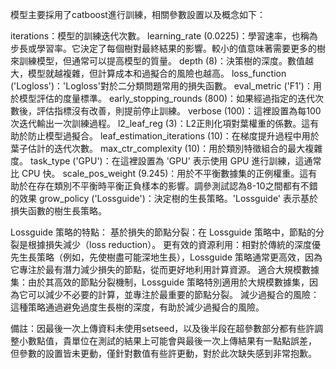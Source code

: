 模型主要採用了catboost進行訓練，相關參數設置以及概念如下：

iterations：模型的訓練迭代次數。
learning_rate (0.0225)：學習速率，也稱為步長或學習率。它決定了每個樹對最終結果的影響。較小的值意味著需要更多的樹來訓練模型，但通常可以提高模型的質量。
depth (8)：決策樹的深度。數值越大，模型就越複雜，但計算成本和過擬合的風險也越高。
loss_function ('Logloss')：'Logloss'對於二分類問題常用的損失函數。
eval_metric ('F1')：用於模型評估的度量標準。
early_stopping_rounds (800)：如果經過指定的迭代次數後，評估指標沒有改善，則提前停止訓練。
verbose (100)：這裡設置為每100次迭代輸出一次訓練過程。
l2_leaf_reg (3)：L2正則化項對葉權重的係數。這有助於防止模型過擬合。
leaf_estimation_iterations (10)：在梯度提升過程中用於葉子估計的迭代次數。
max_ctr_complexity (10)：用於類別特徵組合的最大複雜度。
task_type ('GPU')：在這裡設置為 'GPU' 表示使用 GPU 進行訓練，這通常比 CPU 快。
scale_pos_weight (9.245)：用於不平衡數據集的正例權重。這有助於在存在類別不平衡時平衡正負樣本的影響。調參測試認為8-10之間都有不錯的效果
grow_policy ('Lossguide')：決定樹的生長策略。'Lossguide' 表示基於損失函數的樹生長策略。

Lossguide 策略的特點：
基於損失的節點分裂：在 Lossguide 策略中，節點的分裂是根據損失減少（loss reduction）。
更有效的資源利用：相對於傳統的深度優先生長策略（例如，先使樹盡可能深地生長），Lossguide 策略通常更高效，因為它專注於最有潛力減少損失的節點，從而更好地利用計算資源。
適合大規模數據集：由於其高效的節點分裂機制，Lossguide 策略特別適用於大規模數據集，因為它可以減少不必要的計算，並專注於最重要的節點分裂。
減少過擬合的風險：這種策略通過避免過度生長樹的深度，有助於減少過擬合的風險。


備註：因最後一次上傳資料未使用setseed，以及後半段在超參數部分都有些許調整小數點值，貴單位在測試的結果上可能會與最後一次上傳結果有一點點誤差，
但參數的設置皆未更動，僅針對數值有些許更動，對於此次缺失感到非常抱歉。
